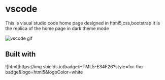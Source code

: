 # vscode
This is visual studio code home page designed in html5,css,bootstrap
It is the replica of the home page in dark theme mode 


![vscode gif](https://user-images.githubusercontent.com/90615630/180128206-73eec884-c437-43c6-97bd-fda8002a0c0f.gif)



<h2>Built with</h2>
![html]https://img.shields.io/badge/HTML5-E34F26?style=for-the-badge&logo=html5&logoColor=white
